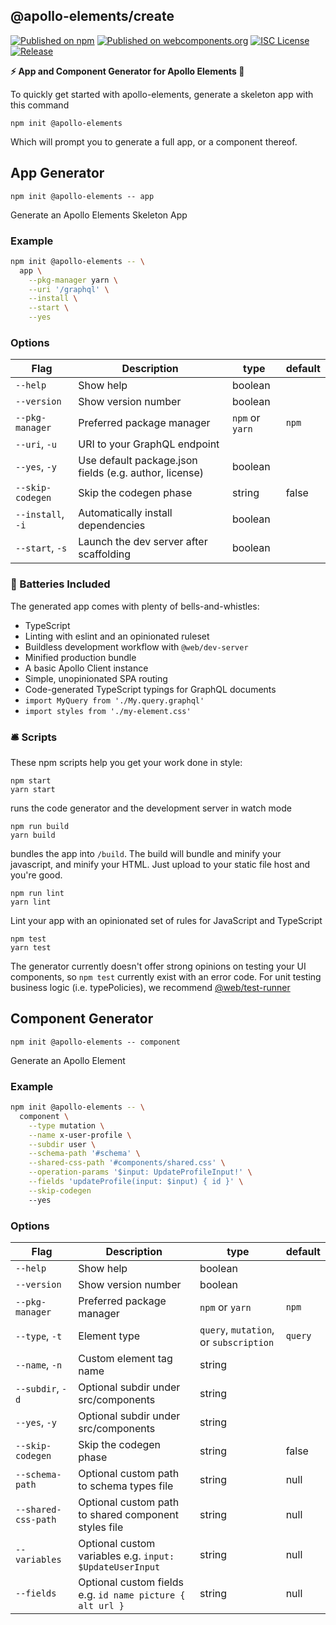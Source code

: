 ## @apollo-elements/create

[![Published on npm](https://img.shields.io/npm/v/@apollo-elements/create.svg)](https://www.npmjs.com/package/@apollo-elements/create)
[![Published on webcomponents.org](https://img.shields.io/badge/webcomponents.org-published-blue.svg)](https://www.webcomponents.org/element/@apollo-elements/create)
[![ISC License](https://img.shields.io/npm/l/@apollo-elements/create)](https://github.com/apollo-elements/apollo-elements/blob/master/LICENCE.md)
[![Release](https://github.com/apollo-elements/apollo-elements/workflows/Release/badge.svg)](https://github.com/apollo-elements/apollo-elements/actions)

<strong>⚡️ App and Component Generator for Apollo Elements 🚀</strong>

To quickly get started with apollo-elements, generate a skeleton app with this command

```
npm init @apollo-elements
```

Which will prompt you to generate a full app, or a component thereof.

## App Generator

```
npm init @apollo-elements -- app
```

Generate an Apollo Elements Skeleton App

### Example
```bash
npm init @apollo-elements -- \
  app \
    --pkg-manager yarn \
    --uri '/graphql' \
    --install \
    --start \
    --yes
```

### Options
| Flag | Description | type | default |
|-----|-----|-----|-----|
| `--help`         | Show help | boolean | |
| `--version`       | Show version number | boolean | |
| `--pkg-manager`   | Preferred package manager | `npm` or `yarn` | `npm` |
| `--uri`, `-u`     | URI to your GraphQL endpoint |
| `--yes`, `-y`     | Use default package.json fields (e.g. author, license) | boolean |
| `--skip-codegen`  | Skip the codegen phase | string | false |
| `--install`, `-i` | Automatically install dependencies | boolean |
| `--start`, `-s`   | Launch the dev server after scaffolding | boolean |

### 🔋 Batteries Included

The generated app comes with plenty of bells-and-whistles:

- TypeScript
- Linting with eslint and an opinionated ruleset
- Buildless development workflow with `@web/dev-server`
- Minified production bundle
- A basic Apollo Client instance
- Simple, unopinionated SPA routing
- Code-generated TypeScript typings for GraphQL documents
- `import MyQuery from './My.query.graphql'`
- `import styles from './my-element.css'`

### 🛎 Scripts

These npm scripts help you get your work done in style:

```
npm start
yarn start
```

runs the code generator and the development server in watch mode

```
npm run build
yarn build
```

bundles the app into `/build`. The build will bundle and minify your javascript, and minify your HTML. Just upload to your static file host and you're good.

```
npm run lint
yarn lint
```

Lint your app with an opinionated set of rules for JavaScript and TypeScript

```
npm test
yarn test
```

The generator currently doesn't offer strong opinions on testing your UI components, so `npm test` currently exist with an error code. For unit testing business logic (i.e. typePolicies), we recommend [@web/test-runner](https://modern-web.dev/guides/test-runner/getting-started/)

## Component Generator

```
npm init @apollo-elements -- component
```

Generate an Apollo Element

### Example
```bash
npm init @apollo-elements -- \
  component \
    --type mutation \
    --name x-user-profile \
    --subdir user \
    --schema-path '#schema' \
    --shared-css-path '#components/shared.css' \
    --operation-params '$input: UpdateProfileInput!' \
    --fields 'updateProfile(input: $input) { id }' \
    --skip-codegen
    --yes
```

### Options
| Flag | Description | type | default |
|-----|-----|-----|-----|
| `--help`             | Show help | boolean |
| `--version`          | Show version number | boolean |
| `--pkg-manager`      | Preferred package manager | `npm` or `yarn` | `npm` |
| `--type`, `-t`       | Element type | `query`, `mutation`, or `subscription` | `query` |
| `--name`, `-n`       | Custom element tag name | string |
| `--subdir`, `-d`     | Optional subdir under src/components | string |
| `--yes`, `-y`        | Optional subdir under src/components | string |
| `--skip-codegen`     | Skip the codegen phase | string | false |
| `--schema-path`      | Optional custom path to schema types file | string | null |
| `--shared-css-path`  | Optional custom path to shared component styles file | string | null |
| `--variables`        | Optional custom variables e.g. `input: $UpdateUserInput` | string | null |
| `--fields`           | Optional custom fields e.g. `id name picture { alt url }` | string | null |
